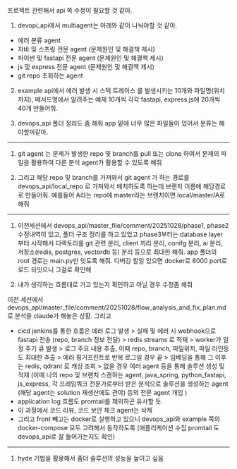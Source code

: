 프로젝트 관련해서 api 쪽 수정이 필요할 것 같아.

1. devopi_api에서 multiagent는 아래와 같이 나눠야할 것 같아.
- 에러 분류 agent
- 자바 및 스프링 전문 agent (문제원인 및 해결책 제시)
- 파이썬 및 fastapi 전문 agent (문제원인 및 해결책 제시)
- js 및 express 전문 agent (문제원인 및 해결책 제시)
- git repo 조회하는 agent 

2. example api에서 에러 발생 시 스택 트레이스 를 발생시키는 10개와 파일명(위치까지), 메서드명에서 알려주는 예제 10개씩 각각 fastapi, express.js에 20개씩 40개 만들어줘. 

3. devops_api 폴더 정리도 좀 해줘 app 밑에 너무 많은 파일들이 있어서 분류는 해야할꺼같아.

---

1. git agent 는 문제가 발생한 repo 및 branch를 pull 또는 clone 하여서 문제의 파일을 활용하여 다른 분석 agent가 활용할 수 있도록 해줘

2. 그리고 해당 repo 및 branch를 가져와서 git agent 가 하는 경로를 devops_api/local_repo 로 가져와서 배치하도록 하는데 브랜치 이름에 해당경로로 만들어줘. 예를들어 A라는 repo에 master라는 브랜치이면 local/master/A로 해줘 


---

1. 이전세션에서 devops_api/master_file/comment/20251028/phase1, phase2 수정내역이 있고,  폴더 구조 정리를 하고 있었고 phase3부터는 database layer 부터 시작해서 디렉토리를 git 관련  분리, client 끼리 분리, conifg 분리, ai 분리, 저장소(redis, postgres, vectordb 등) 분리 등으로 최대한 해줘. app 폴더의 root 경로는 main.py만 잇도록 해줘. 디버깅 할일 있으면 docker로 8000 port로 로드 되잇으니 그걸로 확인해



2. 내가 생각하는 흐름대로 가고 있는지 획인하고 아닐 경우 수정좀 해줘

이전 세션에서 devops_api/master_file/comment/20251028/flow_analysis_and_fix_plan.md로 분석을 claude가 해놓은 상황. 그리고 

- cicd jenkins를 통한 흐름은 에러 로그 발생 > 실패 및 에러 시 webhook으로 fastapi 전송 (repo, branch 정보 전달) > redis streams 로 적재 > worker가 일정 주기 큐 발생 > 로그 주요 내용 추출, 이때 repo, branch, 파일위치, 파일 라인등도 최대한 추출 > 에러 핑거프린트로 반복 로그일 경우 끝 > 임베딩을 통해 그 이후는 redis, qdrant 로 캐싱 조회 > 없을 경우 여러 agent 등을 통해 솔루션 생성 및 적재 (이때 나의 repo 및 브랜치 스캔하는 agent, java_spring, python_fastapi, js_express, 각 프레임쿼크 전문가로부터 받은 분석으로 솔루션을 생성하는 agent (해당 agent는 solution 재생산에도 관야) 등의 전문 agent  개입 )
- application log 흐름도 promtail를 제외하곤 유사할 듯.
- 이 과정에서 코드 리뷰, 코드 보안 체크 agent는 삭제 
- 그리고 front 빼고는 docker로 실행하고 있으니 devops_api와 example 쪽의 docker-compose 모두 고려해서 동작하도록 (애플리케이션 수집 promtail 도 devops_api로 잘 들어가는지도 확인)


---

1. hyde 기법을 활용해서 좀더 솔루션의 성능을 높이고 싶음 